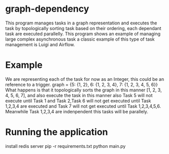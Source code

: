# graph-dependency
This program manages tasks in a graph representation and executes the task by topologically sorting task based on their ordering, each dependant task are executed parallelly. This program shows an example of managing large complex asynchronous task a classic example of this type of task management is Luigi and Airflow.

# Example
We are representing each of the task for now as an Integer, this could be an reference to a trigger.
graph = {5: {1, 2}, 
        6: {1, 2, 3, 4}, 
        7: {1, 2, 3, 4, 5, 6}}
What happens is that it topologically sorts the graph in this manner [1, 2, 3, 4, 5, 6, 7], and also execute the task in this manner also
Task 5 will not execute until Task 1 and Task 2,Task 6 will not get executed until Task 1,2,3,4 are executed and Task 7 will not get executed until Task 1,2,3,4,5,6. Meanwhile Task 1,2,3,4 are indenpendent this tasks will be parallely.

# Running the application
install redis server
pip -r requirements.txt
python main.py
